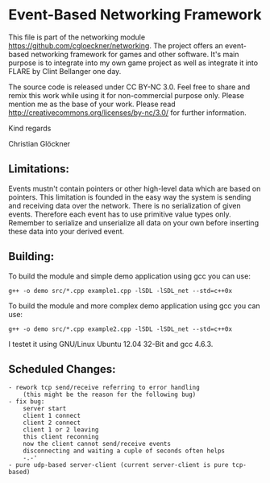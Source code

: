 Event-Based Networking Framework
============================

This file is part of the networking module https://github.com/cgloeckner/networking. The project offers an event-based networking framework for games and other
software. It's main purpose is to integrate into my own game project as well as integrate it into FLARE by Clint Bellanger one day.

The source code is released under CC BY-NC 3.0. Feel free to share and remix this work while using it for non-commercial purpose only. Please mention me as
the base of your work. Please read http://creativecommons.org/licenses/by-nc/3.0/ for further information.

Kind regards

Christian Glöckner


Limitations:
----------

Events mustn't contain pointers or other high-level data which are based on pointers. This limitation is founded in the easy way the system is sending and
receiving data over the network. There is no serialization of given events. Therefore each event has to use primitive value types only. Remember to
serialize and unserialize all data on your own before inserting these data into your derived event.


Building:
--------

To build the module and simple demo application using gcc you can use:

    g++ -o demo src/*.cpp example1.cpp -lSDL -lSDL_net --std=c++0x

To build the module and more complex demo application using gcc you can use:

    g++ -o demo src/*.cpp example2.cpp -lSDL -lSDL_net --std=c++0x

I testet it using GNU/Linux Ubuntu 12.04 32-Bit and gcc 4.6.3.


Scheduled Changes:
----------------

    - rework tcp send/receive referring to error handling
        (this might be the reason for the following bug)
    - fix bug:
        server start
        client 1 connect
        client 2 connect
        client 1 or 2 leaving
        this client reconning
        now the client cannot send/receive events
        disconnecting and waiting a cuple of seconds often helps
        -.-'
    - pure udp-based server-client (current server-client is pure tcp-based)


